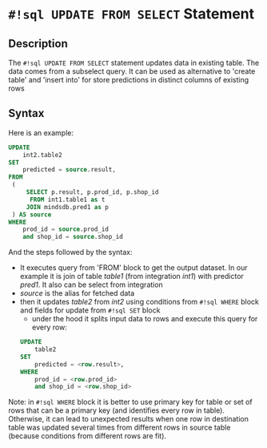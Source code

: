 # `#!sql UPDATE FROM SELECT` Statement

## Description

The `#!sql UPDATE FROM SELECT` statement updates data in existing table. The data comes from a subselect query. 
It can be used as alternative to 'create table' and 'insert into' for store predictions in distinct columns of existing rows

## Syntax

Here is an example:

```sql
UPDATE 
    int2.table2 
SET
    predicted = source.result, 
FROM   
 (  
     SELECT p.result, p.prod_id, p.shop_id   
      FROM int1.table1 as t 
     JOIN mindsdb.pred1 as p
 ) AS source 
WHERE 
    prod_id = source.prod_id 
    and shop_id = source.shop_id 
```


And the steps followed by the syntax:

- It executes query from 'FROM' block to get the output dataset. 
In our example it is join of table *table1* (from integration *int1*) with predictor *pred1*.
It also can be select from integration
- *source* is the alias for fetched data
- then it updates *table2* from *int2* using conditions from `#!sql WHERE` block and fields for update from `#!sql SET` block
  - under the hood it splits input data to rows and execute this query for every row:
  ```sql
  UPDATE 
      table2 
  SET
      predicted = <row.result>, 
  WHERE 
      prod_id = <row.prod_id> 
      and shop_id = <row.shop_id>
  ```    

Note: in `#!sql WHERE` block it is better to use primary key for table
or set of rows that can be a primary key (and identifies every row in table). 
Otherwise, it can lead to unexpected results when one row in destination table was updated several times 
from different rows in source table (because conditions from different rows are fit).
